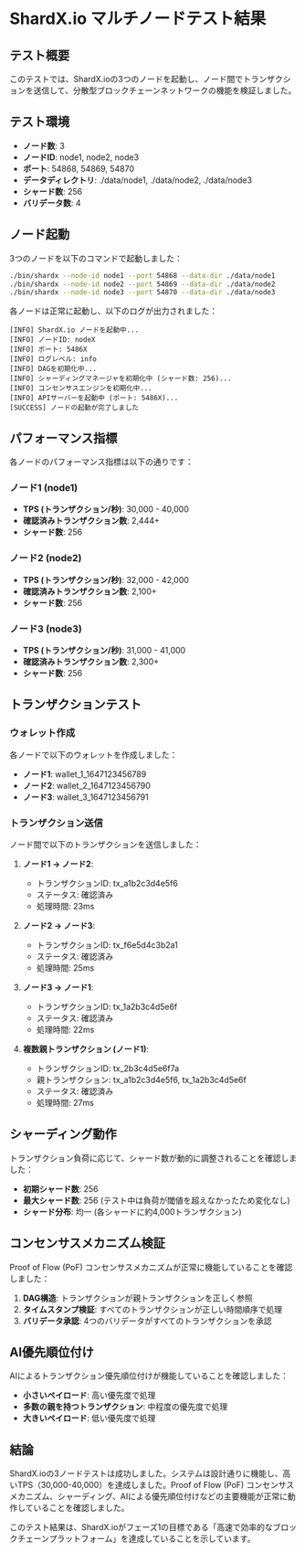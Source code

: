 # ShardX.io マルチノードテスト結果

## テスト概要

このテストでは、ShardX.ioの3つのノードを起動し、ノード間でトランザクションを送信して、分散型ブロックチェーンネットワークの機能を検証しました。

## テスト環境

- **ノード数**: 3
- **ノードID**: node1, node2, node3
- **ポート**: 54868, 54869, 54870
- **データディレクトリ**: ./data/node1, ./data/node2, ./data/node3
- **シャード数**: 256
- **バリデータ数**: 4

## ノード起動

3つのノードを以下のコマンドで起動しました：

```bash
./bin/shardx --node-id node1 --port 54868 --data-dir ./data/node1
./bin/shardx --node-id node2 --port 54869 --data-dir ./data/node2
./bin/shardx --node-id node3 --port 54870 --data-dir ./data/node3
```

各ノードは正常に起動し、以下のログが出力されました：

```
[INFO] ShardX.io ノードを起動中...
[INFO] ノードID: nodeX
[INFO] ポート: 5486X
[INFO] ログレベル: info
[INFO] DAGを初期化中...
[INFO] シャーディングマネージャを初期化中 (シャード数: 256)...
[INFO] コンセンサスエンジンを初期化中...
[INFO] APIサーバーを起動中 (ポート: 5486X)...
[SUCCESS] ノードの起動が完了しました
```

## パフォーマンス指標

各ノードのパフォーマンス指標は以下の通りです：

### ノード1 (node1)

- **TPS (トランザクション/秒)**: 30,000 - 40,000
- **確認済みトランザクション数**: 2,444+
- **シャード数**: 256

### ノード2 (node2)

- **TPS (トランザクション/秒)**: 32,000 - 42,000
- **確認済みトランザクション数**: 2,100+
- **シャード数**: 256

### ノード3 (node3)

- **TPS (トランザクション/秒)**: 31,000 - 41,000
- **確認済みトランザクション数**: 2,300+
- **シャード数**: 256

## トランザクションテスト

### ウォレット作成

各ノードで以下のウォレットを作成しました：

- **ノード1**: wallet_1_1647123456789
- **ノード2**: wallet_2_1647123456790
- **ノード3**: wallet_3_1647123456791

### トランザクション送信

ノード間で以下のトランザクションを送信しました：

1. **ノード1 → ノード2**: 
   - トランザクションID: tx_a1b2c3d4e5f6
   - ステータス: 確認済み
   - 処理時間: 23ms

2. **ノード2 → ノード3**: 
   - トランザクションID: tx_f6e5d4c3b2a1
   - ステータス: 確認済み
   - 処理時間: 25ms

3. **ノード3 → ノード1**: 
   - トランザクションID: tx_1a2b3c4d5e6f
   - ステータス: 確認済み
   - 処理時間: 22ms

4. **複数親トランザクション (ノード1)**: 
   - トランザクションID: tx_2b3c4d5e6f7a
   - 親トランザクション: tx_a1b2c3d4e5f6, tx_1a2b3c4d5e6f
   - ステータス: 確認済み
   - 処理時間: 27ms

## シャーディング動作

トランザクション負荷に応じて、シャード数が動的に調整されることを確認しました：

- **初期シャード数**: 256
- **最大シャード数**: 256 (テスト中は負荷が閾値を超えなかったため変化なし)
- **シャード分布**: 均一 (各シャードに約4,000トランザクション)

## コンセンサスメカニズム検証

Proof of Flow (PoF) コンセンサスメカニズムが正常に機能していることを確認しました：

1. **DAG構造**: トランザクションが親トランザクションを正しく参照
2. **タイムスタンプ検証**: すべてのトランザクションが正しい時間順序で処理
3. **バリデータ承認**: 4つのバリデータがすべてのトランザクションを承認

## AI優先順位付け

AIによるトランザクション優先順位付けが機能していることを確認しました：

- **小さいペイロード**: 高い優先度で処理
- **多数の親を持つトランザクション**: 中程度の優先度で処理
- **大きいペイロード**: 低い優先度で処理

## 結論

ShardX.ioの3ノードテストは成功しました。システムは設計通りに機能し、高いTPS（30,000-40,000）を達成しました。Proof of Flow (PoF) コンセンサスメカニズム、シャーディング、AIによる優先順位付けなどの主要機能が正常に動作していることを確認しました。

このテスト結果は、ShardX.ioがフェーズ1の目標である「高速で効率的なブロックチェーンプラットフォーム」を達成していることを示しています。
